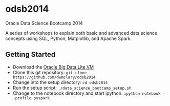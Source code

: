 odsb2014
========

Oracle Data Science Bootcamp 2014

A series of workshops to explain both basic and advanced data science concepts using SQL, Python, Matplotlib, and Apache Spark.

Getting Started
----------------

* Download the [Oracle Big Data Lite VM](www.oracle.com/technetwork/database/bigdata-appliance/oracle-bigdatalite-2104726.html)
* Clone this git repository: `git clone https://github.com/dwmclary/odsb2014`
* Change into the setup directory: `cd odsb2014`
* Run the setup script: `./data_science_bootcamp_setup.sh`
* Change to the notebook directory and start ipython: `ipython notebook --profile pyspark`
